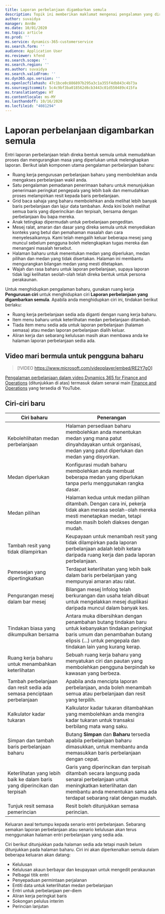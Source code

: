 ```yaml
---
title: Laporan perbelanjaan digambarkan semula
description: Topik ini memberikan maklumat mengenai pengalaman yang direka dan digambarkkan semula untuk entri laporan perbelanjaan.
author: suvaidya
manager: AnnBe
ms.date: 10/01/2020
ms.topic: article
ms.prod: ''
ms.service: dynamics-365-customerservice
ms.search.form: ''
audience: Application User
ms.reviewer: kfend
ms.search.scope: ''
ms.search.region: ''
ms.author: suvaidya
ms.search.validFrom: ''
ms.dyn365.ops.version: ''
ms.openlocfilehash: 47c1bce0c886897b295a3c1a355f4db843c4b73a
ms.sourcegitcommit: 5c4c9bf3ba018562d6cb3443c01d550489c415fa
ms.translationtype: HT
ms.contentlocale: ms-MY
ms.lasthandoff: 10/16/2020
ms.locfileid: "4081294"
---
```

# <a name="expense-reports-reimagined"></a>Laporan perbelanjaan digambarkan semula

Entri laporan perbelanjaan telah direka bentuk semula untuk memudahkan proses dan mengurangkan masa yang diperlukan untuk melengkapkan laporan. Berikut ialah komponen utama pengalaman perbelanjaan baharu:

- Ruang kerja pengurusan perbelanjaan baharu yang membolehkan anda mengakses perbelanjaan wakil anda.
- Satu pengalaman pemadanan penerimaan baharu untuk menunjukkan penerimaan peringkat pengepala yang lebih baik dan memudahkan proses melampirkan resit kepada baris perbelanjaan.
- Grid baca sahaja yang baharu membolehkan anda melihat lebih banyak baris perbelanjaan dan lajur data tambahan. Anda kini boleh melihat semua baris yang diperincikan dan terpisah, bersama dengan perbelanjaan ibu bapa mereka.
- Anak tetingkap dipermudah untuk perbelanjaan pengeditan.
- Mesej ralat, amaran dan dasar yang direka semula untuk menyediakan konteks yang betul dan pemahaman masalah dan cara menyelesaikannya. Kami telah mengalih keluar beberapa mesej yang muncul sebelum pengguna boleh melengkapkan tugas mereka dan menangani masalah tersebut.
- Halaman baharu untuk menentukan medan yang diperlukan, medan pilihan dan medan yang tidak disertakan. Halaman ini membantu mengurangkan bilangan medan yang mesti ditetapkan.
- Wajah dan rasa baharu untuk laporan perbelanjaan, supaya laporan tidak lagi kelihatan seolah-olah telah direka bentuk untuk persona perakaunan.

Untuk menghidupkan pengalaman baharu, gunakan ruang kerja **Pengurusan ciri** untuk menghidupkan ciri **Laporan perbelanjaan yang digambarkan semula**. Apabila anda menghidupkan ciri ini, tindakan berikut berlaku:

- Ruang kerja perbelanjaan sedia ada diganti dengan ruang kerja baharu.
- Item menu baharu untuk keterlihatan medan perbelanjaan ditambah.
- Tiada item menu sedia ada untuk laporan perbelanjaan (halaman semasa) atau medan laporan perbelanjaan dialih keluar.
- Aliran kerja dan sebarang kelulusan masih akan membawa anda ke halaman laporan perbelanjaan sedia ada.

## <a name="getting-started-video-for-new-users"></a>Video mari bermula untuk pengguna baharu

> [!VIDEO https://www.microsoft.com/videoplayer/embed/RE2Y7gO]

[Pengalaman perbelanjaan dalam video Dynamics 365 for Finance and Operations](https://youtu.be/Ocy-MsTvEE0) (ditunjukkan di atas) termasuk dalam senarai main [Finance and Operations](https://www.youtube.com/playlist?list=PLcakwueIHoT_SYfIaPGoOhloFoCXiUSyW) yang tersedia di YouTube.

## <a name="new-features"></a>Ciri-ciri baru

| Ciri baharu | Penerangan |
|---|----|
| Kebolehlihatan medan perbelanjaan | Halaman persediaan baharu membolehkan anda menentukan medan yang mana patut dinyahdayakan untuk organisasi, medan yang patut diperlukan dan medan yang disyorkan. |
| Medan diperlukan | Konfigurasi mudah baharu membolehkan anda membuat beberapa medan yang diperlukan tanpa perlu menggunakan rangka dasar. |
| Medan pilihan | Halaman kedua untuk medan pilihan ditambah. Dengan cara ini, pekerja tidak akan merasa seolah-olah mereka mesti menetapkan medan, tetapi medan masih boleh diakses dengan mudah. |
| Tambah resit yang tidak dilampirkan | Keupayaan untuk menambah resit yang tidak dilampirkan pada laporan perbelanjaan adalah lebih ketara daripada ruang kerja dan pada laporan perbelanjaan. |
| Pemesejan yang dipertingkatkan | Terdapat keterlihatan yang lebih baik dalam baris perbelanjaan yang mempunyai amaran atau ralat. |
| Pengurangan mesej dalam bar mesej| Bilangan mesej Infolog telah berkurangan dan usaha telah dibuat untuk mengelakkan mesej duplikasi daripada muncul dalam banyak kes. |
| Tindakan biasa yang dikumpulkan bersama | Antara muka dibersihkan dengan penambahan butang tindakan baru untuk kebanyakan tindakan peringkat baris umum dan penambahan butang elipsis (...) untuk pengepala dan tindakan lain yang kurang kerap. |
| Ruang kerja baharu untuk menambahkan keterlihatan | Sebuah ruang kerja baharu yang menyatukan ciri dan pautan yang membolehkan pengguna berpindah ke kawasan yang berbeza. |
| Tambah perbelanjaan dan resit sedia ada semasa penciptaan perbelanjaan | Apabila anda mencipta laporan perbelanjaan, anda boleh menambah semua atau perbelanjaan dan resit yang terpilih. |
| Kalkulator kadar tukaran | Kalkulator kadar tukaran ditambahkan yang membolehkan anda mengira kadar tukaran untuk transaksi berbilang mata wang saku. |
| Simpan dan tambah baris perbelanjaan baharu | Butang **Simpan** dan **Baharu** tersedia apabila perbelanjaan baharu dimasukkan, untuk membantu anda memasukkan baris perbelanjaan dengan cepat. |
| Keterlihatan yang lebih baik ke dalam baris yang diperincikan dan terpisah | Garis yang diperincikan dan terpisah ditambah secara langsung pada senarai perbelanjaan untuk meningkatkan keterlihatan dan membantu anda menentukan sama ada terdapat sebarang ralat dengan mudah. |
| Tunjuk resit semasa pemerincian | Resit boleh ditunjukkan semasa perincian. |

Keluaran awal tertumpu kepada senario entri perbelanjaan. Sebarang semakan laporan perbelanjaan atau senario kelulusan akan terus menggunakan halaman entri perbelanjaan yang sedia ada.

Ciri berikut ditunjukkan pada halaman sedia ada tetapi masih belum ditunjukkan pada halaman baharu. Ciri ini akan diperkenalkan semula dalam beberapa keluaran akan datang:

- Kelulusan
- Kelulusan akaun berbayar dan keupayaan untuk mengedit perakaunan
- Pelbagai titik entri
- Penyepaduan permintaan perjalanan
- Entiti data untuk keterlihatan medan perbelanjaan
- Entri untuk perbelanjaan per-diem
- Aliran kerja peringkat baris
- Sokongan pelulus interim
- Perincian lanjutan
